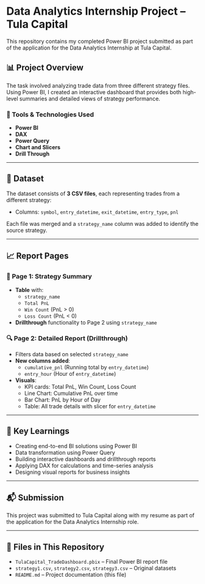 # Data Analytics Internship Project – Tula Capital

This repository contains my completed Power BI project submitted as part of the application for the Data Analytics Internship at Tula Capital.

## 📊 Project Overview

The task involved analyzing trade data from three different strategy files. Using Power BI, I created an interactive dashboard that provides both high-level summaries and detailed views of strategy performance.

### 🔧 Tools & Technologies Used
- **Power BI**
- **DAX**
- **Power Query**
- **Chart and Slicers**
- **Drill Through**

---

## 📁 Dataset

The dataset consists of **3 CSV files**, each representing trades from a different strategy:
- Columns: `symbol`, `entry_datetime`, `exit_datetime`, `entry_type`, `pnl`

Each file was merged and a `strategy_name` column was added to identify the source strategy.

---

## 📈 Report Pages

### 📌 Page 1: Strategy Summary
- **Table** with:  
  - `strategy_name`  
  - `Total PnL`  
  - `Win Count` (PnL > 0)  
  - `Loss Count` (PnL < 0)
- **Drillthrough** functionality to Page 2 using `strategy_name`

### 🔍 Page 2: Detailed Report (Drillthrough)
- Filters data based on selected `strategy_name`
- **New columns added**:  
  - `cumulative_pnl` (Running total by `entry_datetime`)  
  - `entry_hour` (Hour of `entry_datetime`)
- **Visuals**:  
  - KPI cards: Total PnL, Win Count, Loss Count  
  - Line Chart: Cumulative PnL over time  
  - Bar Chart: PnL by Hour of Day  
  - Table: All trade details with slicer for `entry_datetime`

---

## 🚀 Key Learnings

- Creating end-to-end BI solutions using Power BI
- Data transformation using Power Query
- Building interactive dashboards and drillthrough reports
- Applying DAX for calculations and time-series analysis
- Designing visual reports for business insights

---

## 📬 Submission

This project was submitted to Tula Capital along with my resume as part of the application for the Data Analytics Internship role.

---

## 📄 Files in This Repository

- `TulaCapital_TradeDashboard.pbix` – Final Power BI report file
- `strategy1.csv`, `strategy2.csv`, `strategy3.csv` – Original datasets
- `README.md` – Project documentation (this file)

